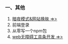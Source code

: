### 一、其他
1. [暗夜模式&网站换肤 =>>](./DarkLightMode.md)
2. 前端登录
3. 从零写一个npm包
4. [web无障碍工具条开发 =>>](./AccessibilityToolbar.md)